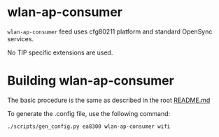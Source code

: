 # wlan-ap-consumer

`wlan-ap-consumer` feed uses cfg80211 platform and standard OpenSync services.

No TIP specific extensions are used.


# Building wlan-ap-consumer

The basic procedure is the same as described in the root [README.md](../../README.md)

To generate the .config file, use the following command:
```
./scripts/gen_config.py ea8300 wlan-ap-consumer wifi
```
